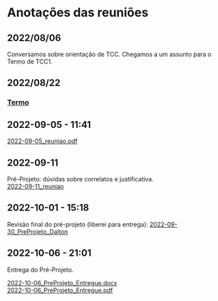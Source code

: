 # Anotações das reuniões  

## 2022/08/06  

Conversamos sobre orientação de TCC. Chegamos a um assunto para o Termo de TCC1.

## 2022/08/22

### [Termo](./Termo.pdf "Termo")  

## 2022-09-05 - 11:41

[2022-09-05_reuniao.pdf](2022-09-05_reuniao.pdf "2022-09-05_reuniao.pdf")  

## 2022-09-11

Pré-Projeto: dúvidas sobre correlatos e justificativa.  
[2022-09-11_reuniao](2022-09-11_reuniao.pdf "2022-09-11_reuniao")  

## 2022-10-01 - 15:18

Revisão final do pré-projeto (liberei para entrega): [2022-09-30_PreProjeto_Dalton](2022-09-30_PreProjeto_Dalton.pdf "2022-09-30_PreProjeto_Dalton")  

## 2022-10-06 - 21:01

Entrega do Pré-Projeto.

[2022-10-06_PreProjeto_Entregue.docx](2022-10-06_PreProjeto_Entregue.docx "2022-10-06_PreProjeto_Entregue.docx")  
[2022-10-06_PreProjeto_Entregue.pdf](2022-10-06_PreProjeto_Entregue.pdf "2022-10-06_PreProjeto_Entregue.pdf")  
